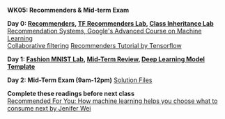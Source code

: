 **WK05: Recommenders & Mid-term Exam**  

**Day 0: [Recommenders](https://www.dropbox.com/s/4ctm2seq15fix9q/05-0%20Recommenders.pptx?dl=0), [TF Recommenders Lab](https://colab.research.google.com/drive/17WbWiJNpgF_TtWBTbJbrC307n63iG8HQ?usp=sharing), [Class Inheritance Lab](https://colab.research.google.com/drive/1aPL6Z6-TMewFvGAhl5C3uLck0WkeUy8u?usp=sharing)**  
[Recommendation Systems, Google's Advanced Course on Machine Learning](https://developers.google.com/machine-learning/recommendation)  
[Collaborative filtering](https://developers.google.com/machine-learning/crash-course/embeddings/motivation-from-collaborative-filtering)
[Recommenders Tutorial by Tensorflow](https://www.tensorflow.org/recommenders/examples/basic_retrieval)  

**Day 1: [Fashion MNIST Lab](https://colab.research.google.com/drive/1S8pky1l9W8ftT39vWhOV5BfS4a4Ww4oX?usp=sharing), [Mid-Term Review](https://www.dropbox.com/s/tl9pjavnf1jla3m/05-1%20AI%20Midterm%20Review.pptx?dl=0), [Deep Learning Model Template](https://docs.google.com/document/d/1lMAklKnsSJXe1bcODYfiuUaw86PBAWrkFl_J4CwcWso/edit?usp=sharing)**  

**Day 2: Mid-Term Exam (9am-12pm)** [Solution Files](https://www.dropbox.com/sh/d30965d2t2uzl3c/AADm54qsedWF8OHsh06wDXa0a?dl=0)  

**Complete these readings before next class**  
[Recommended For You: How machine learning helps you choose what to consume next by Jenifer Wei](https://sitn.hms.harvard.edu/flash/2017/recommended-machine-learning-helps-choose-consume-next/)
